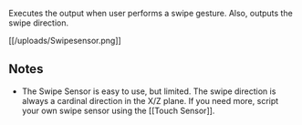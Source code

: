 Executes the output when user performs a swipe gesture. Also, outputs the swipe direction.

[[/uploads/Swipesensor.png]]

## Notes

- The Swipe Sensor is easy to use, but limited. The swipe direction is always a cardinal direction in the X/Z plane. If you need more, script your own swipe sensor using the [[Touch Sensor]].